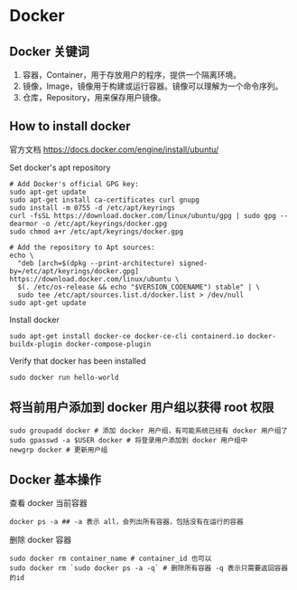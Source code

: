 # Docker
## Docker 关键词
1. 容器，Container，用于存放用户的程序，提供一个隔离环境。
2. 镜像，Image，镜像用于构建或运行容器。镜像可以理解为一个命令序列。
3. 仓库，Repository，用来保存用户镜像。
## How to install docker
官方文档 <https://docs.docker.com/engine/install/ubuntu/>

Set docker's apt repository
```shell
# Add Docker's official GPG key:
sudo apt-get update
sudo apt-get install ca-certificates curl gnupg
sudo install -m 0755 -d /etc/apt/keyrings
curl -fsSL https://download.docker.com/linux/ubuntu/gpg | sudo gpg --dearmor -o /etc/apt/keyrings/docker.gpg
sudo chmod a+r /etc/apt/keyrings/docker.gpg

# Add the repository to Apt sources:
echo \
  "deb [arch=$(dpkg --print-architecture) signed-by=/etc/apt/keyrings/docker.gpg] https://download.docker.com/linux/ubuntu \
  $(. /etc/os-release && echo "$VERSION_CODENAME") stable" | \
  sudo tee /etc/apt/sources.list.d/docker.list > /dev/null
sudo apt-get update
```
Install docker
```shell
sudo apt-get install docker-ce docker-ce-cli containerd.io docker-buildx-plugin docker-compose-plugin
```
Verify that docker has been installed
```shell
sudo docker run hello-world
```
## 将当前用户添加到 docker 用户组以获得 root 权限
```shell
sudo groupadd docker # 添加 docker 用户组，有可能系统已经有 docker 用户组了
sudo gpasswd -a $USER docker # 将登录用户添加到 docker 用户组中
newgrp docker # 更新用户组
```
## Docker 基本操作
查看 docker 当前容器
```shell
docker ps -a ## -a 表示 all，会列出所有容器，包括没有在运行的容器
```
删除 docker 容器
```shell
sudo docker rm container_name # container_id 也可以
sudo docker rm `sudo docker ps -a -q` # 删除所有容器 -q 表示只需要返回容器的id
```

